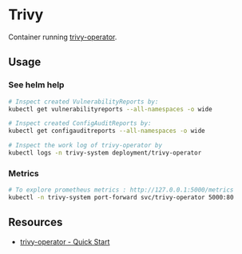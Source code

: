 # Trivy

Container running [trivy-operator](https://github.com/aquasecurity/trivy-operator#readme).

## Usage

### See helm help

```bash
# Inspect created VulnerabilityReports by:
kubectl get vulnerabilityreports --all-namespaces -o wide

# Inspect created ConfigAuditReports by:
kubectl get configauditreports --all-namespaces -o wide

# Inspect the work log of trivy-operator by
kubectl logs -n trivy-system deployment/trivy-operator
```

### Metrics

```bash
# To explore prometheus metrics : http://127.0.0.1:5000/metrics
kubectl -n trivy-system port-forward svc/trivy-operator 5000:80
```


## Resources

* [trivy-operator - Quick Start](https://github.com/aquasecurity/trivy-operator?tab=readme-ov-file#quick-start)
